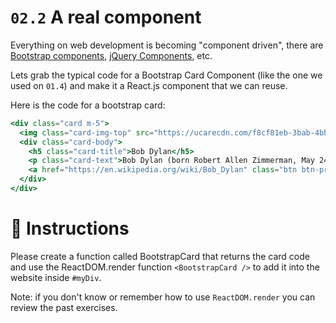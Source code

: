 # `02.2` A real component

Everything on web development is becoming "component driven", there are [Bootstrap components](https://getbootstrap.com/docs/4.0/components/buttons/), [jQuery Components](https://jqueryui.com/), etc.

Lets grab the typical code for a Bootstrap Card Component (like the one we used on `01.4`) and make it a React.js component that we can reuse.

Here is the code for a bootstrap card:

```jsx
<div class="card m-5">
  <img class="card-img-top" src="https://ucarecdn.com/f8cf81eb-3bab-4bba-9431-668884eab174/-/resize/300x/" alt="Card image cap">
  <div class="card-body">
    <h5 class="card-title">Bob Dylan</h5>
    <p class="card-text">Bob Dylan (born Robert Allen Zimmerman, May 24, 1941) is an American singer/songwriter, author, and artist who has been an influential figure in popular music and culture for more than five decades.</p>
    <a href="https://en.wikipedia.org/wiki/Bob_Dylan" class="btn btn-primary">Go to wikipedia</a>
  </div>
</div>
```

# :speech_balloon: Instructions

Please create a function called BootstrapCard that returns the card code and use the ReactDOM.render function `<BootstrapCard />` to add it into the website inside `#myDiv`.

Note: if you don't know or remember how to use `ReactDOM.render` you can review the past exercises.
